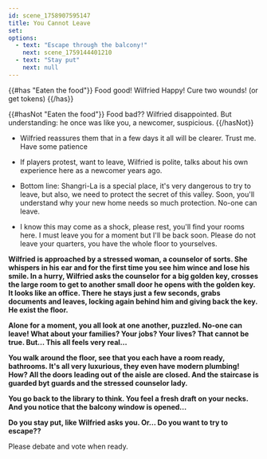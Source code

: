 ```yaml
---
id: scene_1758907595147
title: You Cannot Leave
set:
options:
  - text: "Escape through the balcony!"
    next: scene_1759144401210
  - text: "Stay put"
    next: null
---
```


{{#has "Eaten the food"}}
  Food good! Wilfried Happy! Cure two wounds! (or get tokens)
{{/has}}

{{#hasNot "Eaten the food"}}
 Food bad?? Wilfried disappointed. But understanding: he once was like you, a newcomer, suspicious. 
{{/hasNot}}

- Wilfried reassures them that in a few days it all will be clearer. Trust me. Have some patience

- If players protest, want to leave, Wilfried is polite, talks about his own experience here as a newcomer years ago. 

- Bottom line: Shangri-La is a special place, it's very dangerous to try to leave, but also, we need to protect the secret of this valley. Soon, you'll understand why your new home needs so much protection. No-one can leave.

- I know this may come as a shock, please rest, you'll find your rooms here. I must leave you for a moment but I'll be back soon. Please do not leave your quarters, you have the whole floor to yourselves.

**Wilfried is approached by a stressed woman, a counselor of sorts. She whispers in his ear and for the first time you see him wince and lose his smile. In a hurry, Wilfried asks the counselor for a big golden key, crosses the large room to get to another small door he opens with the golden key. It looks like an office. There he stays just a few seconds, grabs documents and leaves, locking again behind him and giving back the key. He exist the floor.**

**Alone for a moment, you all look at one another, puzzled. No-one can leave! What about your families? Your jobs? Your lives? That cannot be true. But... This all feels very real...**

**You walk around the floor, see that you each have a room ready, bathrooms. It's all very luxurious, they even have modern plumbing! How?  All the doors leading out of the aisle are closed. And the staircase is guarded byt guards and the stressed counselor lady.**

**You go back to the library to think. You feel a fresh draft on your necks. And you notice that the balcony window is opened...**

**Do you stay put, like Wilfried asks you. Or... Do you want to try to escape??**

Please debate and vote when ready.
